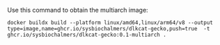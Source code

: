Use this command to obtain the multiarch image:

```
docker buildx build --platform linux/amd64,linux/arm64/v8 --output type=image,name=ghcr.io/sysbiochalmers/dlkcat-gecko,push=true  -t ghcr.io/sysbiochalmers/dlkcat-gecko:0.1-multiarch . 
```
